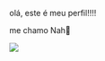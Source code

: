 olá, este é meu perfil!!!!

me chamo Nah💜

![](https://media.tenor.com/-4Bq9I9In7IAAAAM/mbappe-haha.gif)
